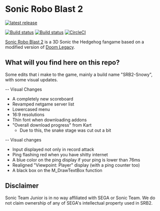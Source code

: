 # Sonic Robo Blast 2
[![latest release](https://badgen.net/github/release/STJr/SRB2/stable)](https://github.com/STJr/SRB2/releases/latest)

[![Build status](https://ci.appveyor.com/api/projects/status/399d4hcw9yy7hg2y?svg=true)](https://ci.appveyor.com/project/STJr/srb2)
[![Build status](https://travis-ci.org/STJr/SRB2.svg?branch=master)](https://travis-ci.org/STJr/SRB2)
[![CircleCI](https://circleci.com/gh/STJr/SRB2/tree/master.svg?style=svg)](https://circleci.com/gh/STJr/SRB2/tree/master)

[Sonic Robo Blast 2](https://srb2.org/) is a 3D Sonic the Hedgehog fangame based on a modified version of [Doom Legacy](http://doomlegacy.sourceforge.net/).

## What will you find here on this repo?
Some edits that i make to the game, mainly a build name "SRB2-Snowy", with some visual updates.

-- Visual Changes
- A completely new scoreboard
- Revamped netgame server list
- Lowercased menu
- 16:9 resolutions
- Thin font when downloading addons
- "Overall download progress" from Kart
   - Due to this, the snake stage was cut out a bit

-- Visual changes
- Input displayed not only in record attack
- Ping flashing red when you have shitty internet
- A blue color on the ping display if your ping is lower than 76ms
- Realigned "Viewpoint: Player" display (with a ping counter too)
- A black box on the M_DrawTextBox function

## Disclaimer
Sonic Team Junior is in no way affiliated with SEGA or Sonic Team. We do not claim ownership of any of SEGA's intellectual property used in SRB2.
